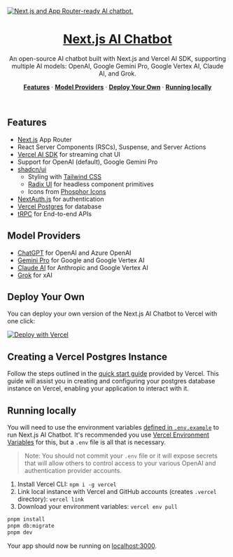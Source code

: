 <a href="https://copilot.is/">
  <img alt="Next.js and App Router-ready AI chatbot." src="https://copilot.is/opengraph-image.png">
  <h1 align="center">Next.js AI Chatbot</h1>
</a>

<p align="center">
  An open-source AI chatbot built with Next.js and Vercel AI SDK, supporting multiple AI models:
  OpenAI, Google Gemini Pro, Google Vertex AI, Claude AI, and Grok.
</p>

<p align="center">
  <a href="#features"><strong>Features</strong></a> ·
  <a href="#model-providers"><strong>Model Providers</strong></a> ·
  <a href="#deploy-your-own"><strong>Deploy Your Own</strong></a> ·
  <a href="#running-locally"><strong>Running locally</strong></a>
</p>
<br/>

## Features

- [Next.js](https://nextjs.org) App Router
- React Server Components (RSCs), Suspense, and Server Actions
- [Vercel AI SDK](https://sdk.vercel.ai/docs) for streaming chat UI
- Support for OpenAI (default), Google Gemini Pro
- [shadcn/ui](https://ui.shadcn.com)
  - Styling with [Tailwind CSS](https://tailwindcss.com)
  - [Radix UI](https://radix-ui.com) for headless component primitives
  - Icons from [Phosphor Icons](https://phosphoricons.com)
- [NextAuth.js](https://github.com/nextauthjs/next-auth) for authentication
- [Vercel Postgres](https://vercel.com/storage/postgres) for database
- [tRPC](https://github.com/trpc/trpc) for End-to-end APIs

## Model Providers

- [ChatGPT](https://platform.openai.com/account/api-keys) for OpenAI and Azure OpenAI
- [Gemini Pro](https://makersuite.google.com/app/apikey) for Google and Google Vertex AI
- [Claude AI](https://console.anthropic.com/settings/keys) for Anthropic and Google Vertex AI
- [Grok](https://console.x.ai/) for xAI

## Deploy Your Own

You can deploy your own version of the Next.js AI Chatbot to Vercel with one click:

[![Deploy with Vercel](https://vercel.com/button)](https://vercel.com/new/clone?demo-title=Next.js+AI+Chatbot&demo-description=A+full-featured%2C+hackable+Next.js+AI+chatbot&demo-url=https%3A%2F%2Fcopilot.is%2F&demo-image=%2F%2Fcopilot.is%2Fopengraph-image.png&project-name=Next.js+AI+Chatbot&repository-name=ai-chatbot&repository-url=https%3A%2F%2Fgithub.com%2Fcopilot-is%2Fcopilot.is&skippable-integrations=1&env=AUTH_GITHUB_ID%2CAUTH_GITHUB_SECRET%2CAUTH_SECRET&envDescription=How+to+get+these+env+vars&envLink=https%3A%2F%2Fgithub.com%2Fcopilot-is%2Fcopilot.is%2Fblob%2Fmain%2F.env.example&teamCreateStatus=hidden&stores=[{"type":"postgres"}])

## Creating a Vercel Postgres Instance

Follow the steps outlined in the [quick start guide](https://vercel.com/docs/storage/vercel-postgres/quickstart) provided by Vercel. This guide will assist you in creating and configuring your postgres database instance on Vercel, enabling your application to interact with it.

## Running locally

You will need to use the environment variables [defined in `.env.example`](.env.example) to run Next.js AI Chatbot. It's recommended you use [Vercel Environment Variables](https://vercel.com/docs/projects/environment-variables) for this, but a `.env` file is all that is necessary.

> Note: You should not commit your `.env` file or it will expose secrets that will allow others to control access to your various OpenAI and authentication provider accounts.

1. Install Vercel CLI: `npm i -g vercel`
2. Link local instance with Vercel and GitHub accounts (creates `.vercel` directory): `vercel link`
3. Download your environment variables: `vercel env pull`

```bash
pnpm install
pnpm db:migrate
pnpm dev
```

Your app should now be running on [localhost:3000](http://localhost:3000/).
